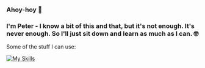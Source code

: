 ### Ahoy-hoy 👋

### I'm <b>Peter</b> - I know a bit of this and that, but it's not enough. It's never enough. So I'll just sit down and learn as much as I can. 🤓

Some of the stuff I can use: 

[![My Skills](https://skillicons.dev/icons?i=html,css,js,sass,git,mysql)](https://skillicons.dev)

<!--
**PeterPiv/PeterPiv** is a ✨ _special_ ✨ repository because its `README.md` (this file) appears on your GitHub profile.

Here are some ideas to get you started:

- 🔭 I’m currently working on ...
- 🌱 I’m currently learning ...
- 👯 I’m looking to collaborate on ...
- 🤔 I’m looking for help with ...
- 💬 Ask me about ...
- 📫 How to reach me: ...
- 😄 Pronouns: ...
- ⚡ Fun fact: ...
-->
